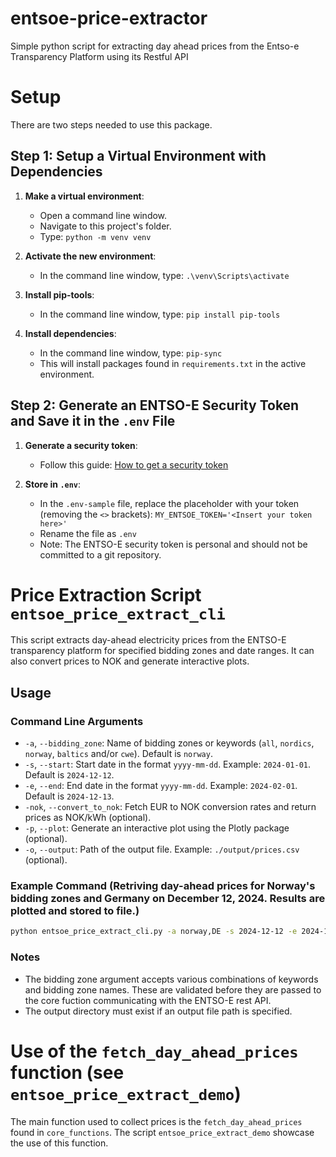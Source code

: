 # entsoe-price-extractor
Simple python script for extracting day ahead prices from the Entso-e Transparency Platform using its Restful API

# Setup
There are two steps needed to use this package.

## Step 1: Setup a Virtual Environment with Dependencies

1. **Make a virtual environment**:
   - Open a command line window.
   - Navigate to this project's folder.
   - Type: `python -m venv venv`

2. **Activate the new environment**:
   - In the command line window, type: `.\venv\Scripts\activate`

3. **Install pip-tools**:
   - In the command line window, type: `pip install pip-tools`

4. **Install dependencies**:
   - In the command line window, type: `pip-sync`
   - This will install packages found in `requirements.txt` in the active environment.

## Step 2: Generate an ENTSO-E Security Token and Save it in the `.env` File

1. **Generate a security token**:
   - Follow this guide: [How to get a security token](https://uat-transparency.entsoe.eu/content/static_content/Static%20content/web%20api/how_to_get_security_token.html)

2. **Store in `.env`**:
   - In the `.env-sample` file, replace the placeholder with your token (removing the `<>` brackets): `MY_ENTSOE_TOKEN='<Insert your token here>'`
   - Rename the file as `.env`
   - Note: The ENTSO-E security token is personal and should not be committed to a git repository.


# Price Extraction Script `entsoe_price_extract_cli`

This script extracts day-ahead electricity prices from the ENTSO-E transparency platform for specified bidding zones and date ranges. It can also convert prices to NOK and generate interactive plots.

## Usage

### Command Line Arguments

- `-a`, `--bidding_zone`: Name of bidding zones or keywords (`all`, `nordics`, `norway`, `baltics` and/or `cwe`). Default is `norway`.
- `-s`, `--start`: Start date in the format `yyyy-mm-dd`. Example: `2024-01-01`. Default is `2024-12-12`.
- `-e`, `--end`: End date in the format `yyyy-mm-dd`. Example: `2024-02-01`. Default is `2024-12-13`.
- `-nok`, `--convert_to_nok`: Fetch EUR to NOK conversion rates and return prices as NOK/kWh (optional).
- `-p`, `--plot`: Generate an interactive plot using the Plotly package (optional).
- `-o`, `--output`: Path of the output file. Example: `./output/prices.csv` (optional).

### Example Command (Retriving day-ahead prices for Norway's bidding zones and Germany on December 12, 2024. Results are plotted and stored to file.)

```sh
python entsoe_price_extract_cli.py -a norway,DE -s 2024-12-12 -e 2024-12-13 -p -o ./output/norway_Dec12_2024_DAprices_EURMWh.csv
```

### Notes

- The bidding zone argument accepts various combinations of keywords and bidding zone names. These are validated before they are passed to the core fuction communicating with the ENTSO-E rest API.
- The output directory must exist if an output file path is specified.

# Use of the `fetch_day_ahead_prices` function (see `entsoe_price_extract_demo`)
The main function used to collect prices is the `fetch_day_ahead_prices` found in `core_functions`. The script `entsoe_price_extract_demo` showcase the use of this function.